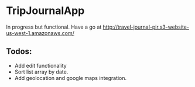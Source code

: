 # TripJournalApp

In progress but functional. Have a go at http://travel-journal-pir.s3-website-us-west-1.amazonaws.com/

## Todos:
 - Add edit functionality
 - Sort list array by date.
 - Add geolocation and google maps integration. 



